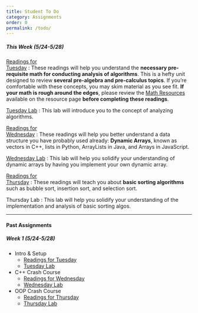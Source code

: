 ```yaml
---
title: Student To Do
category: Assignments
order: 0
permalink: /todo/
---
```


##### This Week (5/24-5/28)
[Readings for<br>Tuesday](/sm21/wk2#tues)
: These readings will help you understand the **necessary pre-requisite math for conducting analysis of algorithms**. This is a hefty unit designed to review **several pre-algebra and pre-calculus topics**. If you’re comfortable with these concepts, you may skim material as you see fit. **If your math is rough around the edges**, please review the [Math Resources](/sm21/resources#math) available on the resource page **before completing these readings**.

[Tuesday Lab](/sm21/lab04)
: This lab will introduce you to the concept of analyzing algorithms. 

[Readings for<br>Wednesday](/sm21/wk2#weds)
: These readings will help you better understand a data structure you have probably used already: **Dynamic Arrays**, known as vectors in C++, lists in Python, ArrayLists in Java, and Arrays in JavaScript.

[Wednesday Lab](/sm21/lab05)
: This lab will help you solidify your understanding of dynamic arrays by having you implement your own dynamic array.

[Readings for<br>Thursday](/sm21/wk2#thurs)
: These readings will teach you about **basic sorting algorithms** such as bubble sort, insertion sort, and selection sort.

Thursday Lab
: This lab will help you solidify your understanding of the implementation and analysis of basic sorting algos.

---

#### Past Assignments

##### Week 1 (5/24-5/28)
- Intro & Setup
	- [Readings for Tuesday](/sm21/wk1#tues)
	- [Tuesday Lab](/sm21/lab01)
- C++ Crash Course
	- [Readings for Wednesday](/sm21/wk1#weds)
	- [Wednesday Lab](/sm21/lab02)
- OOP Crash Course
	- [Readings for Thursday](/sm21/wk1#thurs)
	- [Thursday Lab](/sm21/lab03)